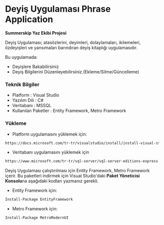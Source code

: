 # Deyiş Uygulaması Phrase Application
**Summerskip Yaz Ekibi Projesi**

Deyiş Uygulaması; atasözlerini, deyimleri, dolaylamaları, ikilemeleri, özdeyişleri ve yansımaları barındıran 
deyiş kitaplığı uygulamasıdır.

Bu uygulamada:

  - Deyişlere Bakabilirsiniz
  - Deyiş Bilgilerini Düzenleyebilirsiniz.(Ekleme/Silme/Güncelleme)

### Teknik Bilgiler

* Platform : Visual Studio
* Yazılım Dili : C#
* Veritabanı : MSSQL
* Kullanılan Paketler : Entity Framework, Metro Framework


### Yükleme

* Platform uygulamasını yüklemek için:
```sh
https://docs.microsoft.com/tr-tr/visualstudio/install/install-visual-studio?view=vs-2019
```

* Veritabanı uygulamasını yüklemek için

```sh
https://www.microsoft.com/tr-tr/sql-server/sql-server-editions-express
```

Deyiş Uygulaması çalıştırılması için Entity Framework, Metro Framework içerir.
Bu paketleri indirmek için Visual Studio'daki **Paket Yöneticisi Konsolu**na aşağıdaki kodları yazmanız gerekli.

* Entity Framework için:

```sh
Install-Package EntityFramework
```

* Metro Framework için:

```sh
Install-Package MetroModernUI
```
